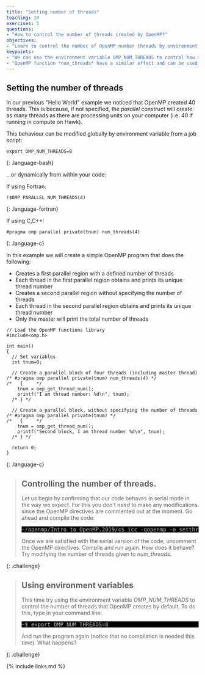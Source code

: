 ```yaml
---
title: "Setting number of threads"
teaching: 10
exercises: 5
questions:
- "How to control the number of threads created by OpenMP?"
objectives:
- "Learn to control the number of OpenMP number threads by environment variable and programmatically"
keypoints:
- "We can use the environment variable OMP_NUM_THREADS to control how many threads are created by OpenMP by default"
- "OpenMP function *num_threads* have a similar effect and can be used within your code"
---
```


## Setting the number of threads
In our previous "Hello World" example we noticed that OpenMP created 40 threads. This is because, if not specified, the *parallel* construct will create as many threads as there are processing units on your computer (i.e. 40 if running in compute on Hawk).

This behaviour can be modified globally by environment variable from a job script:
~~~
export OMP_NUM_THREADS=8
~~~
{: .language-bash}

…or dynamically from within your code:

If using Fortran:
~~~
!$OMP PARALLEL NUM_THREADS(4)
~~~
{: .language-fortran}

If using C,C++:
~~~
#pragma omp parallel private(tnum) num_threads(4)
~~~
{: .language-c}

In this example we will create a simple OpenMP program that does the following:
- Creates a first parallel region with a defined number of threads
- Each thread in the first parallel region obtains and prints its unique thread number
- Creates a second parallel region without specifying the number of threads
- Each thread in the second parallel region obtains and prints its unique thread number
- Only the master will print the total number of threads
 
~~~
// Load the OpenMP functions library
#include<omp.h>

int main()
{
  // Set variables
  int tnum=0;

  // Create a parallel block of four threads (including master thread)
/* #pragma omp parallel private(tnum) num_threads(4) */
/*   {     */
    tnum = omp_get_thread_num();
    printf("I am thread number: %d\n", tnum);
  /* } */

  // Create a parallel block, without specifying the number of threads
/* #pragma omp parallel private(tnum) */
/*   {     */
    tnum = omp_get_thread_num();
    printf("Second block, I am thread number %d\n", tnum);
  /* } */

  return 0;
}
~~~
{: .language-c}

> ## Controlling the number of threads.
> Let us begin by confirming that our code behaves in serial mode in the way we expect. For this you don't need to make any modifications since the OpenMP directives are commented out at the moment. Go ahead and compile the code:
> <pre style="color: silver; background: black;">
> ~/openmp/Intro_to_OpenMP.2019/c$ icc -qopenmp -o setthreads setthreads.c
> </pre>
>
> Once we are satisfied with the serial version of the code, uncomment the OpenMP directives. Compile and run again. How does it behave? Try modifying the number of threads given to *num_threads*.
>
{: .challenge}

> ## Using environment variables
>
> This time try using the environment variable *OMP_NUM_THREADS* to control the number of threads that OpenMP creates by default. To do this, type in your command line:
> <pre style="color: silver; background: black;">
> ~$ export OMP_NUM_THREADS=8
> </pre>
> 
> And run the program again (notice that no compilation is needed this time). What happens?
>
{: .challenge}

{% include links.md %}
